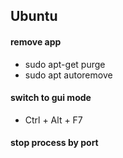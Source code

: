 ## Ubuntu

#### remove app
- sudo apt-get purge <name>
- sudo apt autoremove

#### switch to gui mode
- Ctrl + Alt + F7

#### stop process by port

